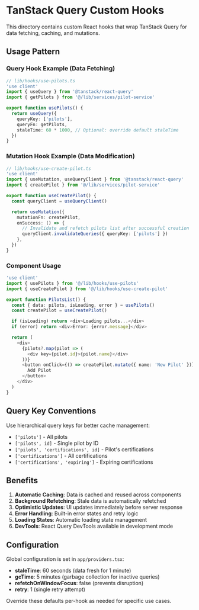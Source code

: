 # TanStack Query Custom Hooks

This directory contains custom React hooks that wrap TanStack Query for data fetching, caching, and mutations.

## Usage Pattern

### Query Hook Example (Data Fetching)

```typescript
// lib/hooks/use-pilots.ts
'use client'
import { useQuery } from '@tanstack/react-query'
import { getPilots } from '@/lib/services/pilot-service'

export function usePilots() {
  return useQuery({
    queryKey: ['pilots'],
    queryFn: getPilots,
    staleTime: 60 * 1000, // Optional: override default staleTime
  })
}
```

### Mutation Hook Example (Data Modification)

```typescript
// lib/hooks/use-create-pilot.ts
'use client'
import { useMutation, useQueryClient } from '@tanstack/react-query'
import { createPilot } from '@/lib/services/pilot-service'

export function useCreatePilot() {
  const queryClient = useQueryClient()

  return useMutation({
    mutationFn: createPilot,
    onSuccess: () => {
      // Invalidate and refetch pilots list after successful creation
      queryClient.invalidateQueries({ queryKey: ['pilots'] })
    },
  })
}
```

### Component Usage

```typescript
'use client'
import { usePilots } from '@/lib/hooks/use-pilots'
import { useCreatePilot } from '@/lib/hooks/use-create-pilot'

export function PilotsList() {
  const { data: pilots, isLoading, error } = usePilots()
  const createPilot = useCreatePilot()

  if (isLoading) return <div>Loading pilots...</div>
  if (error) return <div>Error: {error.message}</div>

  return (
    <div>
      {pilots?.map(pilot => (
        <div key={pilot.id}>{pilot.name}</div>
      ))}
      <button onClick={() => createPilot.mutate({ name: 'New Pilot' })}>
        Add Pilot
      </button>
    </div>
  )
}
```

## Query Key Conventions

Use hierarchical query keys for better cache management:

- `['pilots']` - All pilots
- `['pilots', id]` - Single pilot by ID
- `['pilots', 'certifications', id]` - Pilot's certifications
- `['certifications']` - All certifications
- `['certifications', 'expiring']` - Expiring certifications

## Benefits

1. **Automatic Caching**: Data is cached and reused across components
2. **Background Refetching**: Stale data is automatically refetched
3. **Optimistic Updates**: UI updates immediately before server response
4. **Error Handling**: Built-in error states and retry logic
5. **Loading States**: Automatic loading state management
6. **DevTools**: React Query DevTools available in development mode

## Configuration

Global configuration is set in `app/providers.tsx`:
- **staleTime**: 60 seconds (data fresh for 1 minute)
- **gcTime**: 5 minutes (garbage collection for inactive queries)
- **refetchOnWindowFocus**: false (prevents disruption)
- **retry**: 1 (single retry attempt)

Override these defaults per-hook as needed for specific use cases.
